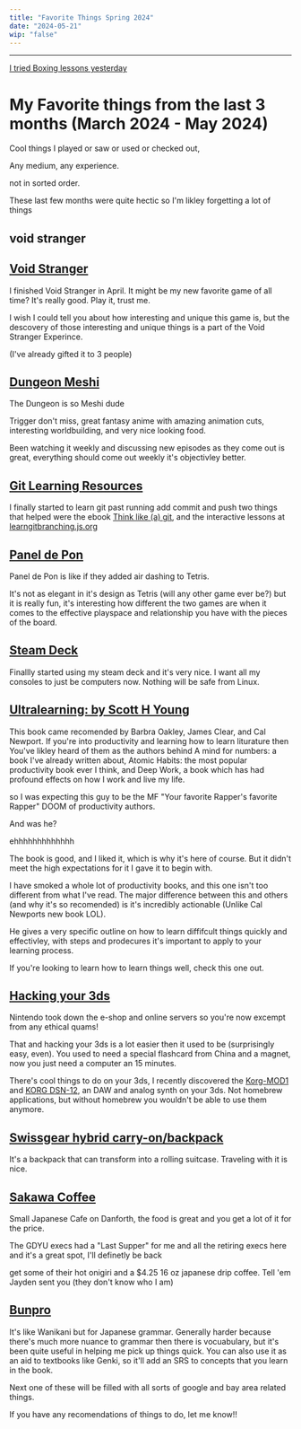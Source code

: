 ```yaml
---
title: "Favorite Things Spring 2024"
date: "2024-05-21"
wip: "false"
---
```


---
[I tried Boxing lessons yesterday](https://youtu.be/F8mOXnWOrhw?si=UwW-cT4u14irsKdB)

# My Favorite things from the last 3 months (March 2024 - May 2024)
Cool things I played or saw or used or checked out,

Any medium, any experience.

not in sorted order.

These last few months were quite hectic so I'm likley forgetting a lot of things

## void stranger

## [Void Stranger](https://system-erasure.itch.io/void-stranger)
I finished Void Stranger in April. It might be my new favorite game of all time? It's really good. Play it, trust me.

I wish I could tell you about how interesting and unique this game is, but the descovery of those interesting and unique things is a part of the Void Stranger Experince. 

(I've already gifted it to 3 people)


## [Dungeon Meshi](https://myanimelist.net/anime/52701/Dungeon_Meshi)
The Dungeon is so Meshi dude

Trigger don't miss, great fantasy anime with amazing animation cuts, interesting worldbuilding, and very nice looking food.

Been watching it weekly and discussing new episodes as they come out is great, everything should come out weekly it's objectivley better.

## [Git Learning Resources]()
I finally started to learn git past running add commit and push
two things that helped were the ebook [Think like (a) git](https://think-like-a-git.net/), and the interactive lessons at [learngitbranching.js.org](https://learngitbranching.js.org/)

## [Panel de Pon](https://www.mobygames.com/game/41241/panel-de-pon/)
Panel de Pon is like if they added air dashing to Tetris. 

It's not as elegant in it's design as Tetris (will any other game ever be?) but it is really fun, it's interesting how different the two games are when it comes to the effective playspace and relationship you have with the pieces of the board. 

## [Steam Deck](https://store.steampowered.com/steamdeck)
Finallly started using my steam deck and it's very nice. I want all my consoles to just be computers now. Nothing will be safe from Linux.

## [Ultralearning: by Scott H Young](https://www.goodreads.com/en/book/show/44770129)
This book came recomended by Barbra Oakley, James Clear, and Cal Newport. If you're into productivity and learning how to learn liturature then You've likley heard of them as the authors behind A mind for numbers: a book I've already written about, Atomic Habits: the most popular productivity book ever I think, and Deep Work, a book which has had profound effects on how I work and live my life.

so I was expecting this guy to be the MF "Your favorite Rapper's favorite Rapper" DOOM of productivity authors. 

And was he?

ehhhhhhhhhhhhh

The book is good, and I liked it, which is why it's here of course. But it didn't meet the high expectations for it I gave it to begin with. 

I have smoked a whole lot of productivity books, and this one isn't too different from what I've read. The major difference between this and others (and why it's so recomended) is it's incredibly actionable (Unlike Cal Newports new book LOL).

He gives a very specific outline on how to learn diffifcult things quickly and effectivley, with steps and prodecures it's important to apply to your learning process. 

If you're looking to learn how to learn things well, check this one out. 

## [Hacking your 3ds](https://3ds.hacks.guide/)
Nintendo took down the e-shop and online servers so you're now excempt from any ethical quams!

That and hacking your 3ds is a lot easier then it used to be (surprisingly easy, even). You used to need a special flashcard from China and a magnet, now you just need a computer an 15 minutes.

There's cool things to do on your 3ds, I recently discovered the [Korg-MOD1](https://www.korg.com/us/products/synthesizers/korg_m01d/) and [KORG DSN-12](https://www.korg.com/us/products/synthesizers/korg_dsn12/index.php), an DAW and analog synth on your 3ds. Not homebrew applications, but without homebrew you wouldn't be able to use them anymore.

## [Swissgear hybrid carry-on/backpack](https://www.swissgear.ca/en/swissgear-0961-wheeled-15-inch-laptop-backpack-black)
It's a backpack that can transform into a rolling suitcase. Traveling with it is nice.

## [Sakawa Coffee](http://sakawacoffee.com/)
Small Japanese Cafe on Danforth, the food is great and you get a lot of it for the price. 

The GDYU execs had a "Last Supper" for me and all the retiring execs here and it's a great spot, I'll definetly be back 

get some of their hot onigiri and a $4.25 16 oz japanese drip coffee. Tell 'em Jayden sent you (they don't know who I am)

## [Bunpro](https://bunpro.jp) 
It's like Wanikani but for Japanese grammar. Generally harder because there's much more nuance to grammar then there is vocuabulary, but it's been quite useful in helping me pick up things quick. You can also use it as an aid to textbooks like Genki, so it'll add an SRS to concepts that you learn in the book.


Next one of these will be filled with all sorts of google and bay area related things. 

If you have any recomendations of things to do, let me know!!
